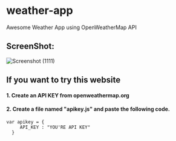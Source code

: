 # weather-app
Awesome Weather App using OpenWeatherMap API

## ScreenShot:

![Screenshot (1111)](https://user-images.githubusercontent.com/88110631/127832219-adb11d6c-9958-4b17-b4fa-443caf794511.png)

## If you want to try this website

#### 1. Create an API KEY from openweathermap.org

#### 2. Create a file named "apikey.js" and paste the following code.

```
var apikey = {
     API_KEY : "YOU'RE API KEY"
  }
```


